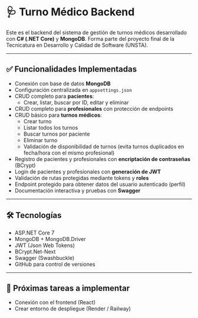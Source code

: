 # 🩺 Turno Médico Backend

Este es el backend del sistema de gestión de turnos médicos desarrollado con **C# (.NET Core)** y **MongoDB**. Forma parte del proyecto final de la Tecnicatura en Desarrollo y Calidad de Software (UNSTA).

---

## ✅ Funcionalidades Implementadas

- Conexión con base de datos **MongoDB**
- Configuración centralizada en `appsettings.json`
- CRUD completo para **pacientes**:
  - Crear, listar, buscar por ID, editar y eliminar
- CRUD completo para **profesionales** con protección de endpoints
- CRUD básico para **turnos médicos**:
  - Crear turno
  - Listar todos los turnos
  - Buscar turnos por paciente
  - Eliminar turno
  - Validación de disponibilidad de turnos (evita turnos duplicados en fecha/hora con el mismo profesional)
- Registro de pacientes y profesionales con **encriptación de contraseñas** (BCrypt)
- Login de pacientes y profesionales con **generación de JWT**
- Validación de rutas protegidas mediante tokens y **roles**
- Endpoint protegido para obtener datos del usuario autenticado (perfil)
- Documentación interactiva y pruebas con **Swagger**

---

## 🛠️ Tecnologías

- ASP.NET Core 7
- MongoDB + MongoDB.Driver
- JWT (Json Web Tokens)
- BCrypt.Net-Next
- Swagger (Swashbuckle)
- GitHub para control de versiones

---

## 📌 Próximas tareas a implementar

- Conexión con el frontend (React)
- Crear entorno de despliegue (Render / Railway)
